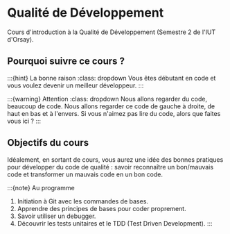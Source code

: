 # Qualité de Développement 

Cours d'introduction à la Qualité de Développement (Semestre 2 de l'IUT d'Orsay).

## Pourquoi suivre ce cours ?

:::{hint} La bonne raison
:class: dropdown
Vous êtes débutant en code et vous voulez devenir un meilleur développeur.
:::

:::{warning} Attention
:class: dropdown
Nous allons regarder du code, beaucoup de code. Nous allons regarder ce code de gauche à droite, de haut en bas et à l'envers. Si vous n'aimez pas lire du code, alors que faites vous ici ?
:::

## Objectifs du cours

Idéalement, en sortant de cours, vous aurez une idée des bonnes pratiques pour développer du code de qualité : savoir reconnaître un bon/mauvais code et transformer un mauvais code en un bon code.

:::{note} Au programme
1. Initiation à Git avec les commandes de bases.
2. Apprendre des principes de bases pour coder proprement. 
3. Savoir utiliser un debugger.
4. Découvrir les tests unitaires et le TDD (Test Driven Development).
:::
